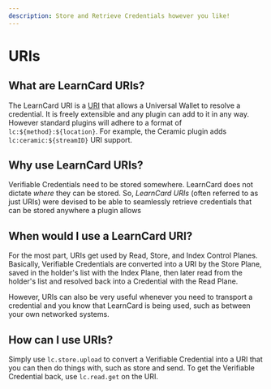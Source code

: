```yaml
---
description: Store and Retrieve Credentials however you like!
---
```


# URIs

## What are LearnCard URIs?

The LearnCard URI is a [URI](https://en.wikipedia.org/wiki/Uniform\_Resource\_Identifier) that allows a Universal Wallet to resolve a credential. It is freely extensible and any plugin can add to it in any way. However standard plugins will adhere to a format of `lc:${method}:${location}`. For example, the Ceramic plugin adds `lc:ceramic:${streamID}` URI support.

## Why use LearnCard URIs?

Verifiable Credentials need to be stored somewhere. LearnCard does not dictate _where_ they can be stored. So, _LearnCard URIs_ (often referred to as just URIs) were devised to be able to seamlessly retrieve credentials that can be stored anywhere a plugin allows

## When would I use a LearnCard URI?

For the most part, URIs get used by Read, Store, and Index Control Planes. Basically, Verifiable Credentials are converted into a URI by the Store Plane, saved in the holder's list with the Index Plane, then later read from the holder's list and resolved back into a Credential with the Read Plane.

However, URIs can also be very useful whenever you need to transport a credential and you know that LearnCard is being used, such as between your own networked systems.&#x20;

## How can I use URIs?

Simply use `lc.store.upload` to convert a Verifiable Credential into a URI that you can then do things with, such as store and send. To get the Verifiable Credential back, use `lc.read.get` on the URI.
